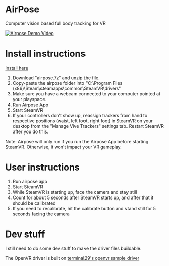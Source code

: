 # AirPose
 Computer vision based full body tracking for VR
 
[![Airpose Demo Video](https://img.youtube.com/vi/b5pe5vCh3a8/0.jpg)](https://www.youtube.com/watch?v=b5pe5vCh3a8)


# Install instructions

[Install here](https://github.com/justinliang1020/AirPose/releases/download/v0.1/AirPose.7z)
1. Download "airpose.7z" and unzip the file.
2. Copy-paste the airpose folder into "C:\Program Files (x86)\Steam\steamapps\common\SteamVR\drivers"
3. Make sure you have a webcam connected to your computer pointed at your playspace.
4. Run Airpose App
5. Start SteamVR
6. If your controllers don't show up, reassign trackers from hand to respective positions (waist, left foot, right foot) in SteamVR on your desktop from the "Manage Vive Trackers" settings tab. Restart SteamVR after you do this.

Note: Airpose will only run if you run the Airpose App before starting SteamVR. Otherwise, it won't impact your VR gameplay.

# User instructions

1. Run airpose app
2. Start SteamVR
3. While SteamVR is starting up, face the camera and stay still
4. Count for about 5 seconds after SteamVR starts up, and after that it should be calibrated
5. If you need to recalibrate, hit the calibrate button and stand still for 5 seconds facing the camera

# Dev stuff

I still need to do some dev stuff to make the driver files buildable.

The OpenVR driver is built on [terminal29's openvr sample driver](https://github.com/terminal29/Simple-OpenVR-Driver-Tutorial)
